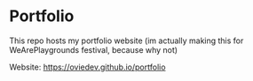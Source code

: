 # Portfolio
This repo hosts my portfolio website (im actually making this for WeArePlaygrounds festival, because why not)

Website: https://oviedev.github.io/portfolio
